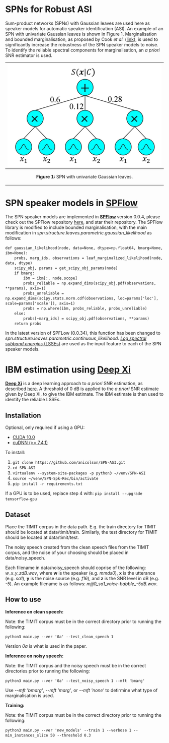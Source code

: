 <!--- 

export PATH=/usr/local/cuda-10.0/bin${PATH:+:${PATH}}
export LD_LIBRARY_PATH=/usr/local/cuda-10.0/lib64${LD_LIBRARY_PATH:+:${LD_LIBRARY_PATH}}

-->
SPNs for Robust ASI
====

Sum-product networks (SPNs) with Gaussian leaves are used here as speaker models for automatic speaker identification (ASI). An example of an SPN with univariate Gaussian leaves is shown in Figure 1. Marginalisation and bounded marginalisation, as proposed by Cook *et al.* ([link](https://doi.org/10.1016/S0167-6393(00)00034-0)), is used to significantly increase the robustness of the SPN speaker models to noise. To identify the reliable spectral components for marginalisation, an *a priori* SNR estimator is used.

|![](./spk_model.jpg "SPN speaker model.")|
|----|
| <p align="center"> <b>Figure 1:</b> <a> SPN with univariate Gaussian leaves.</a> </p> |

SPN speaker models in [**SPFlow**](https://github.com/SPFlow/SPFlow)
====
The SPN speaker models are implemented in [**SPFlow**](https://github.com/SPFlow/SPFlow) version 0.0.4, please check out the SPFlow repository [here](https://github.com/SPFlow/SPFlow), and star their repository. The SPFlow library is modified to include bounded marginalisation, with the main modification in *spn.structure.leaves.parametric.gaussian_likelihood* as follows:

```
def gaussian_likelihood(node, data=None, dtype=np.float64, bmarg=None, ibm=None):
    probs, marg_ids, observations = leaf_marginalized_likelihood(node, data, dtype)
    scipy_obj, params = get_scipy_obj_params(node)
    if bmarg:
        ibm = ibm[:, node.scope]
        probs_reliable = np.expand_dims(scipy_obj.pdf(observations, **params), axis=1)
        probs_unreliable = np.expand_dims(scipy.stats.norm.cdf(observations, loc=params['loc'], scale=params['scale']), axis=1)
        probs = np.where(ibm, probs_reliable, probs_unreliable)
    else:
        probs[~marg_ids] = scipy_obj.pdf(observations, **params)
    return probs

```
In the latest version of SPFLow (0.0.34), this function has been changed to *spn.structure.leaves.parametric.continuous_likelihood*. [*Log spectral subband energies* (LSSEs)](https://maxwell.ict.griffith.edu.au/spl/publications/papers/icsps17_aaron.pdf) are used as the input feature to each of the SPN speaker models. 

IBM estimation using [**Deep Xi**](https://github.com/anicolson/DeepXi)
====
[**Deep Xi**](https://github.com/anicolson/DeepXi) is a deep learning approach to *a priori* SNR estimation, as described [here](https://doi.org/10.1016/j.specom.2019.06.002). A threshold of 0 dB is applied to the *a priori* SNR estimate given by Deep Xi, to give the IBM estimate. The IBM estimate is then used to identify the reliable LSSEs.

Installation
-----

Optional, only required if using a GPU:

* [CUDA 10.0](https://developer.nvidia.com/cuda-10.0-download-archive)
* [cuDNN (>= 7.4.1)](https://developer.nvidia.com/cudnn)

To install:

1. `git clone https://github.com/anicolson/SPN-ASI.git`
2. `cd SPN-ASI`
3. `virtualenv --system-site-packages -p python3 ~/venv/SPN-ASI`
4. `source ~/venv/SPN-Spk-Rec/bin/activate`
6. `pip install -r requirements.txt`

If a GPU is to be used, replace step 4 with: `pip install --upgrade tensorflow-gpu`

Dataset
-----
Place the TIMIT corpus in the data path. E.g. the train directory for TIMIT should be located at data/timit/train. Similarly, the test directory for TIMIT should be located at data/timit/test.

The noisy speech created from the clean speech files from the TIMIT corpus, and the noise of your choosing should be placed in data/noisy_speech. 

Each filename in data/noisy_speech should coprise of the following: *w_x_y_zdB.wav*, where **w** is the speaker (e.g. *mmds0*), **x** is the utterance (e.g. *sa1*), **y** is the noise source (e.g. *f16*), and **z** is the SNR level in dB (e.g. *-5*). An example filename is as follows: *mjjj0_sa1_voice-babble_-5dB.wav*. 

How to use
-----
**Inference on clean speech:**

Note: the TIMIT corpus must be in the correct directory prior to running the following:

```
python3 main.py --ver '0a' --test_clean_speech 1 
```
Version *0a* is what is used in the paper.

**Inference on noisy speech:**

Note: the TIMIT corpus and the noisy speech must be in the correct directories prior to running the following:

```
python3 main.py --ver '0a' --test_noisy_speech 1 --mft 'bmarg'
```
Use *--mft 'bmarg'*, *--mft 'marg'*, or *--mft 'none'* to detirmine what type of marginalisation is used.


**Training:**

Note: the TIMIT corpus must be in the correct directory prior to running the following:

```
python3 main.py --ver 'new_models' --train 1 --verbose 1 --min_instances_slice 50 --threshold 0.3
```

<!--- 


References
-----
Please cite the following when using Deep Xi:

[1] [A. Nicolson, K. K. Paliwal, Deep learning for minimum mean-square error approaches to speech enhancement, Speech Communication 111 (2019) 44 - 55, https://doi.org/10.1016/j.specom.2019.06.002.](https://maxwell.ict.griffith.edu.au/spl/publications/papers/spcom19_aaron_deep.pdf)
-->

